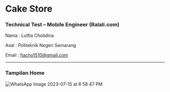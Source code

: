 # Cake Store
### Technical Test – Mobile Engineer (Ralali.com)

Nama : Lutfia Cholidina

Asal : Politeknik Negeri Semarang

Email : fiacho1510@gmail.com

---

### Tampilan Home
![WhatsApp Image 2023-07-15 at 6 58 47 PM](https://github.com/fiaiaia/Cake-Store/assets/116775787/8c274d0a-694d-49d0-9034-6fd74c7548e9)
